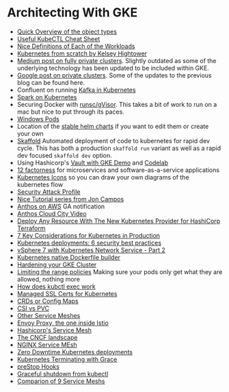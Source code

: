 # Architecting With GKE

- [Quick Overview of the object types](https://medium.com/hashmapinc/30-second-kubernetes-concepts-cheat-sheet-98ba813194cb)
- [Useful KubeCTL Cheat Sheet](https://kubernetes.io/docs/reference/kubectl/cheatsheet/)
- [Nice Definitions of Each of the Workloads](https://www.freecodecamp.org/news/a-friendly-introduction-to-kubernetes-670c50ce4542/)
- [Kubernetes from scratch by Kelsey Hightower](https://github.com/kelseyhightower/kubernetes-the-hard-way)
- [Medium post on fully private clusters](https://medium.com/google-cloud/completely-private-gke-clusters-with-no-internet-connectivity-945fffae1ccd). Slightly outdated as some of the underlying technology has been updated to be included within GKE.
- [Google post on private clusters](https://cloud.google.com/kubernetes-engine/docs/how-to/private-clusters). Some of the updates to the previous blog can be found here.
- Confluent on running [Kafka in Kubernetes](https://www.confluent.io/blog/apache-kafka-kubernetes-could-you-should-you)
- [Spark on Kubernetes](https://spark.apache.org/docs/latest/running-on-kubernetes.html)
- Securing Docker with [runsc/gVisor](https://github.com/google/gvisor). This takes a bit of work to run on a mac but nice to put through its paces.
- [Windows Pods](https://cloud.google.com/blog/products/containers-kubernetes/how-to-deploy-a-windows-container-on-google-kubernetes-engine)
- Location of the [stable helm charts](https://github.com/helm/charts) if you want to edit them or create your own
- [Skaffold](https://skaffold.dev/) Automated deployment of code to kubernetes for rapid dev cycle. This has both a production `skaffold run` variant as well as a rapid dev focused `skaffold dev` option.
- Using Hashicorp's [Vault with GKE Demo](https://github.com/GoogleCloudPlatform/gke-vault-demo) and [Codelab](https://codelabs.developers.google.com/codelabs/vault-on-gke/index.html)
- [12 factorness](https://12factor.net/) for microservices and software-as-a-service applications
- [Kubernetes Icons](https://github.com/kubernetes/community/tree/master/icons) so you can draw your own diagrams of the kubernetes flow
- [Security Attack Profile](https://www.schneier.com/blog/archives/2020/04/kubernetes_secu.html)
- [Nice Tutorial series from Jon Campos](https://github.com/jonbcampos/kubernetes-series)
- [Anthos on AWS](https://techcrunch.com/2020/04/22/google-clouds-fully-managed-anthos-is-now-generally-available-for-aws/) GA notification
- [Anthos Cloud City Video](https://showcase.withgoogle.com/demo/cloud-city)
- [Deploy Any Resource With The New Kubernetes Provider for HashiCorp Terraform](https://www.hashicorp.com/blog/deploy-any-resource-with-the-new-kubernetes-provider-for-hashicorp-terraform/)
- [7 Key Considerations for Kubernetes in Production](https://www.tigera.io/blog/7-key-considerations-for-kubernetes-in-production/)
- [Kubernetes deployments: 6 security best practices](https://enterprisersproject.com/article/2020/5/kubernetes-deployments-6-security-best-practices)
- [vSphere 7 with Kubernetes Network Service - Part 2](https://www.youtube.com/watch?v=sd-qIemVLvo)
- [Kubernetes native Dockerfile builder](https://github.com/GoogleContainerTools/kaniko)
- [Hardening your GKE Cluster](https://cloud.google.com/kubernetes-engine/docs/how-to/hardening-your-cluster)
- [Limiting the range policies](https://kubernetes.io/docs/concepts/policy/limit-range/) Making sure your pods only get what they are allowed, nothing more
- [How does kubctl exec work](https://erkanerol.github.io/post/how-kubectl-exec-works/)
- [Managed SSL Certs for Kubernetes](https://cloud.google.com/kubernetes-engine/docs/how-to/managed-certs#setting_up_the_managed_certificate)
- [CRDs or Config Maps](https://kubernetes.io/docs/concepts/extend-kubernetes/api-extension/custom-resources/)
- [CSI vs PVC](https://cloud.google.com/kubernetes-engine/docs/how-to/persistent-volumes/gce-pd-csi-driver)
- [Other Service Meshes](https://docs.traefik.io/)
- [Envoy Proxy, the one inside Istio](https://www.envoyproxy.io/)
- [Hashicorp's Service Mesh](https://www.consul.io/)
- [The CNCF landscape](https://landscape.cncf.io/)
- [NGINX Service MEsh](https://www.nginx.com/blog/introducing-nginx-service-mesh/)
- [Zero Downtime Kubernetes deployments](https://sbg.technology/2020/08/21/zero-downtime-kubernetes-deployments/)
- [Kubernetes Terminating with Grace](https://cloud.google.com/blog/products/gcp/kubernetes-best-practices-terminating-with-grace)
- [preStop Hooks](https://blog.gruntwork.io/gracefully-shutting-down-pods-in-a-kubernetes-cluster-328aecec90d)
- [Graceful shutdown from kubectl](https://pracucci.com/graceful-shutdown-of-kubernetes-pods.html)
- [Comparion of 9 Service Meshs](https://techbeacon.com/app-dev-testing/9-open-source-service-meshes-compared)